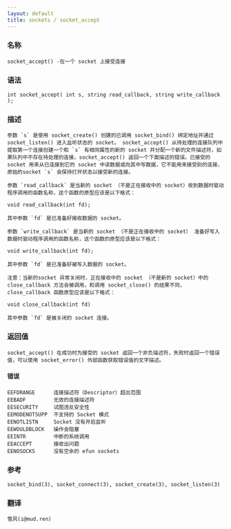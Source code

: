 ```yaml
---
layout: default
title: sockets / socket_accept
---
```


### 名称

    socket_accept() -在一个 socket 上接受连接

### 语法

    int socket_accept( int s, string read_callback, string write_callback );

### 描述

    参数 `s` 是使用 socket_create() 创建的已调用 socket_bind() 绑定地址并通过 socket_listen() 进入监听状态的 socket。 socket_accept() 从待处理的连接队列中提取第一个连接创建一个和 `s` 有相同属性的新的 socket 并分配一个新的文件描述符，如果队列中不存在待处理的连接，socket_accept() 返回一个下面描述的错误。已接受的 socket 用来从已连接到它的 socket 中读数据或向其中写数据，它不能用来接受别的连接，原始的socket `s` 会保持打开状态以接受新的连接。

    参数 `read_callback` 是当新的 socket （不是正在接收中的 socket）收到数据时驱动程序调用的函数名称，这个函数的原型应该是以下格式：

    void read_callback(int fd);

    其中参数 `fd` 是已准备好接收数据的 socket。

    参数 `write_callback` 是当新的 socket （不是正在接收中的 socket） 准备好写入数据时驱动程序调用的函数名称，这个函数的原型应该是以下格式：

    void write_callback(int fd);

    其中参数 `fd` 是已准备好被写入数据的 socket。

    注意：当新的socket 异常关闭时，正在接收中的 socket （不是新的 socket）中的 close_callback 方法会被调用，和调用 socket_close() 的结果不同，close_callback 函数原型应该是以下格式：

    void close_callback(int fd)

    其中参数 `fd` 是被关闭的 socket 连接。

### 返回值

    socket_accept() 在成功时为接受的 socket 返回一个非负描述符，失败时返回一个错误值，可以使用 socket_error() 外部函数获取错误值的文字描述。

#### 错误

    EEFDRANGE      连接描述符（Descriptor）超出范围
    EEBADF         无效的连接描述符
    EESECURITY     试图违反安全性
    EEMODENOTSUPP  不支持的 Socket 模式
    EENOTLISTN     Socket 没有开启监听
    EEWOULDBLOCK   操作会阻塞
    EEINTR         中断的系统调用
    EEACCEPT       接收出问题
    EENOSOCKS      没有空余的 efun sockets

### 参考

    socket_bind(3), socket_connect(3), socket_create(3), socket_listen(3)

### 翻译 ###

    雪风(i@mud.ren)
